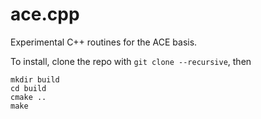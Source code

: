 # ace.cpp
Experimental C++ routines for the ACE basis.

To install, clone the repo with `git clone --recursive`, then
```
mkdir build
cd build
cmake ..
make
```
